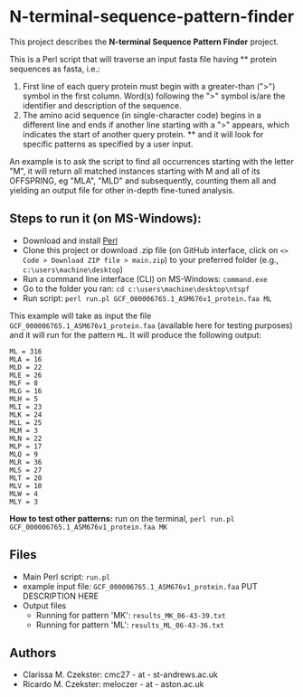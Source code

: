 # N-terminal-sequence-pattern-finder

This project describes the **N-terminal Sequence Pattern Finder** project.

This is a Perl script that will traverse an input fasta file having ** protein sequences as fasta, i.e.: 
1. First line of each query protein must begin with a greater-than (">") symbol in the first column. Word(s) following the ">" symbol is/are the identifier and description of the sequence.
2. The amino acid sequence (in single-character code) begins in a different line and ends if another line starting with a ">" appears, which indicates the start of another query protein. ** and it will look for specific patterns as specified by a user input.

An example is to ask the script to find all occurrences starting with the letter "M", it will return all matched instances starting with M and all of its OFFSPRING, eg "MLA", "MLD" and subsequently, counting them all and yielding an output file for other in-depth fine-tuned analysis.

## Steps to run it (on MS-Windows):
- Download and install [Perl](https://www.activestate.com/products/perl/downloads/)
- Clone this project or download .zip file (on GitHub interface, click on `<> Code > Download ZIP file > main.zip`) to your preferred folder (e.g., `c:\users\machine\desktop`)
- Run a command line interface (CLI) on MS-Windows: `command.exe`
- Go to the folder you ran: `cd c:\users\machine\desktop\ntspf`
- Run script: `perl run.pl GCF_000006765.1_ASM676v1_protein.faa ML`

This example will take as input the file `GCF_000006765.1_ASM676v1_protein.faa` (available here for testing purposes) and it will run for the pattern `ML`.
It will produce the following output:
```
ML = 316
MLA = 16
MLD = 22
MLE = 26
MLF = 8
MLG = 16
MLH = 5
MLI = 23
MLK = 24
MLL = 25
MLM = 3
MLN = 22
MLP = 17
MLQ = 9
MLR = 36
MLS = 27
MLT = 20
MLV = 10
MLW = 4
MLY = 3
```

**How to test other patterns:** run on the terminal, `perl run.pl GCF_000006765.1_ASM676v1_protein.faa MK`

## Files
- Main Perl script: `run.pl`
- example input file: `GCF_000006765.1_ASM676v1_protein.faa` PUT DESCRIPTION HERE
- Output files
  - Running for pattern 'MK': `results_MK_06-43-39.txt`
  - Running for pattern 'ML': `results_ML_06-43-36.txt`

## Authors
- Clarissa M. Czekster: cmc27 - at - st-andrews.ac.uk
- Ricardo M. Czekster: meloczer - at - aston.ac.uk



